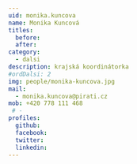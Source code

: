 ```yaml
---
uid: monika.kuncova
name: Monika Kuncová
titles: 
  before: 
  after: 
category:
  - dalsi
description: krajská koordinátorka
#ordDalsi: 2
img: people/monika-kuncova.jpg
mail:
  - monika.kuncova@pirati.cz
mob: +420 778 111 468
 # -
profiles:
  github:
  facebook:
  twitter:
  linkedin:
---
```



